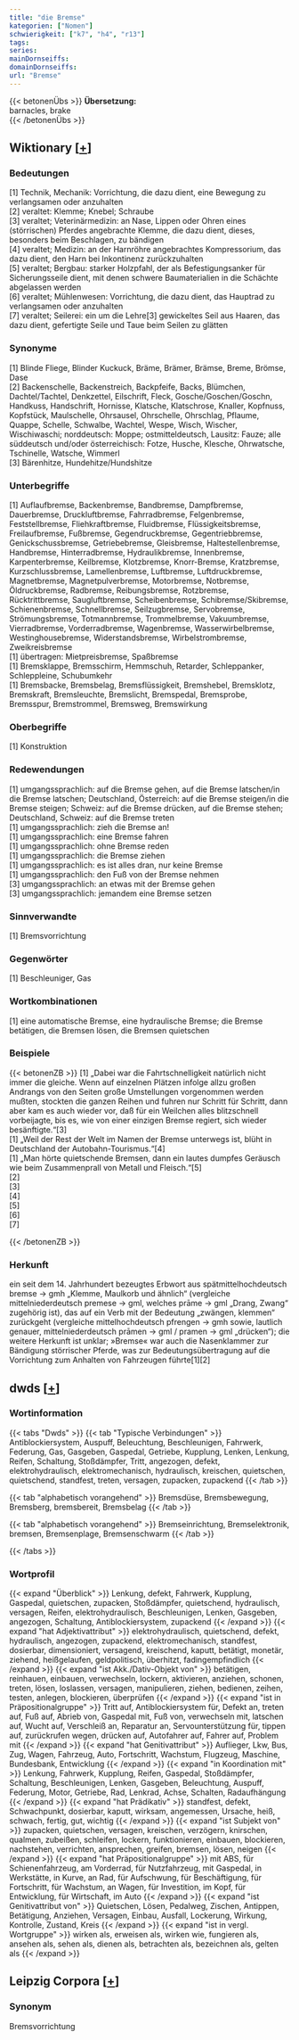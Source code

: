```yaml
---
title: "die Bremse"
kategorien: ["Nomen"]
schwierigkeit: ["k7", "h4", "r13"]
tags:
series:
mainDornseiffs:
domainDornseiffs:
url: "Bremse"
---
```


{{< betonenÜbs >}}
**Übersetzung:**  
barnacles, brake  
{{< /betonenÜbs >}}

## Wiktionary [[+](https://de.wiktionary.org/wiki/Bremse)]

### Bedeutungen
[1] Technik, Mechanik: Vorrichtung, die dazu dient, eine Bewegung zu verlangsamen oder anzuhalten  
[2] veraltet: Klemme; Knebel; Schraube  
[3] veraltet; Veterinärmedizin: an Nase, Lippen oder Ohren eines (störrischen) Pferdes angebrachte Klemme, die dazu dient, dieses, besonders beim Beschlagen, zu bändigen  
[4] veraltet; Medizin: an der Harnröhre angebrachtes Kompressorium, das dazu dient, den Harn bei Inkontinenz zurückzuhalten  
[5] veraltet; Bergbau: starker Holzpfahl, der als Befestigungsanker für Sicherungsseile dient, mit denen schwere Baumaterialien in die Schächte abgelassen werden  
[6] veraltet; Mühlenwesen: Vorrichtung, die dazu dient, das Hauptrad zu verlangsamen oder anzuhalten  
[7] veraltet; Seilerei: ein um die Lehre[3] gewickeltes Seil aus Haaren, das dazu dient, gefertigte Seile und Taue beim Seilen zu glätten  

### Synonyme
[1] Blinde Fliege, Blinder Kuckuck, Bräme, Brämer, Brämse, Breme, Brömse, Dase  
[2] Backenschelle, Backenstreich, Backpfeife, Backs, Blümchen, Dachtel/Tachtel, Denkzettel, Eilschrift, Fleck, Gosche/Goschen/Goschn, Handkuss, Handschrift, Hornisse, Klatsche, Klatschrose, Knaller, Kopfnuss, Kopfstück, Maulschelle, Ohrsausel, Ohrschelle, Ohrschlag, Pflaume, Quappe, Schelle, Schwalbe, Wachtel, Wespe, Wisch, Wischer, Wischiwaschi; norddeutsch: Moppe; ostmitteldeutsch, Lausitz: Fauze; alle süddeutsch und/oder österreichisch: Fotze, Husche, Klesche, Ohrwatsche, Tschinelle, Watsche, Wimmerl  
[3] Bärenhitze, Hundehitze/Hundshitze  

### Unterbegriffe
[1] Auflaufbremse, Backenbremse, Bandbremse, Dampfbremse, Dauerbremse, Druckluftbremse, Fahrradbremse, Felgenbremse, Feststellbremse, Fliehkraftbremse, Fluidbremse, Flüssigkeitsbremse, Freilaufbremse, Fußbremse, Gegendruckbremse, Gegentriebbremse, Genickschussbremse, Getriebebremse, Gleisbremse, Haltestellenbremse, Handbremse, Hinterradbremse, Hydraulikbremse, Innenbremse, Karpenterbremse, Keilbremse, Klotzbremse, Knorr-Bremse, Kratzbremse, Kurzschlussbremse, Lamellenbremse, Luftbremse, Luftdruckbremse, Magnetbremse, Magnetpulverbremse, Motorbremse, Notbremse, Öldruckbremse, Radbremse, Reibungsbremse, Rotzbremse, Rücktrittbremse, Saugluftbremse, Scheibenbremse, Schibremse/Skibremse, Schienenbremse, Schnellbremse, Seilzugbremse, Servobremse, Strömungsbremse, Totmannbremse, Trommelbremse, Vakuumbremse, Vierradbremse, Vorderradbremse, Wagenbremse, Wasserwirbelbremse, Westinghousebremse, Widerstandsbremse, Wirbelstrombremse, Zweikreisbremse  
[1] übertragen: Mietpreisbremse, Spaßbremse  
[1] Bremsklappe, Bremsschirm, Hemmschuh, Retarder, Schleppanker, Schleppleine, Schubumkehr  
[1] Bremsbacke, Bremsbelag, Bremsflüssigkeit, Bremshebel, Bremsklotz, Bremskraft, Bremsleuchte, Bremslicht, Bremspedal, Bremsprobe, Bremsspur, Bremstrommel, Bremsweg, Bremswirkung  

### Oberbegriffe
[1] Konstruktion  

### Redewendungen
[1] umgangssprachlich: auf die Bremse gehen, auf die Bremse latschen/in die Bremse latschen; Deutschland, Österreich: auf die Bremse steigen/in die Bremse steigen; Schweiz: auf die Bremse drücken, auf die Bremse stehen; Deutschland, Schweiz: auf die Bremse treten  
[1] umgangssprachlich: zieh die Bremse an!  
[1] umgangssprachlich: eine Bremse fahren  
[1] umgangssprachlich: ohne Bremse reden  
[1] umgangssprachlich: die Bremse ziehen  
[1] umgangssprachlich: es ist alles dran, nur keine Bremse  
[1] umgangssprachlich: den Fuß von der Bremse nehmen  
[3] umgangssprachlich: an etwas mit der Bremse gehen  
[3] umgangssprachlich: jemandem eine Bremse setzen  

### Sinnverwandte
[1] Bremsvorrichtung  

### Gegenwörter
[1] Beschleuniger, Gas  

### Wortkombinationen
[1] eine automatische Bremse, eine hydraulische Bremse; die Bremse betätigen, die Bremsen lösen, die Bremsen quietschen  

### Beispiele
{{< betonenZB >}}
[1] „Dabei war die Fahrtschnelligkeit natürlich nicht immer die gleiche. Wenn auf einzelnen Plätzen infolge allzu großen Andrangs von den Seiten große Umstellungen vorgenommen werden mußten, stockten die ganzen Reihen und fuhren nur Schritt für Schritt, dann aber kam es auch wieder vor, daß für ein Weilchen alles blitzschnell vorbeijagte, bis es, wie von einer einzigen Bremse regiert, sich wieder besänftigte.“[3]  
[1] „Weil der Rest der Welt im Namen der Bremse unterwegs ist, blüht in Deutschland der Autobahn-Tourismus.“[4]  
[1] „Man hörte quietschende Bremsen, dann ein lautes dumpfes Geräusch wie beim Zusammenprall von Metall und Fleisch.“[5]  
[2]  
[3]  
[4]  
[5]  
[6]  
[7]  

{{< /betonenZB >}}
### Herkunft
ein seit dem 14. Jahrhundert bezeugtes Erbwort aus spätmittelhochdeutsch bremse → gmh „Klemme, Maulkorb und ähnlich“ (vergleiche mittelniederdeutsch premese → gml, welches prāme → gml „Drang, Zwang“ zugehörig ist), das auf ein Verb mit der Bedeutung „zwängen, klemmen“ zurückgeht (vergleiche mittelhochdeutsch pfrengen → gmh sowie, lautlich genauer, mittelniederdeutsch prāmen → gml / pramen → gml „drücken“); die weitere Herkunft ist unklar; »Bremse« war auch die Nasenklammer zur Bändigung störrischer Pferde, was zur Bedeutungsübertragung auf die Vorrichtung zum Anhalten von Fahrzeugen führte[1][2]  



## dwds [[+](https://www.dwds.de/wb/Bremse)]

### Wortinformation
{{< tabs "Dwds" >}}
{{< tab "Typische Verbindungen" >}}
Antiblockiersystem, Auspuff, Beleuchtung, Beschleunigen, Fahrwerk, Federung, Gas, Gasgeben, Gaspedal, Getriebe, Kupplung, Lenken, Lenkung, Reifen, Schaltung, Stoßdämpfer, Tritt, angezogen, defekt, elektrohydraulisch, elektromechanisch, hydraulisch, kreischen, quietschen, quietschend, standfest, treten, versagen, zupacken, zupackend
{{< /tab >}}

{{< tab "alphabetisch vorangehend" >}}
Bremsdüse, Bremsbewegung, Bremsberg, bremsbereit, Bremsbelag
{{< /tab >}}

{{< tab "alphabetisch vorangehend" >}}
Bremseinrichtung, Bremselektronik, bremsen, Bremsenplage, Bremsenschwarm
{{< /tab >}}

{{< /tabs >}}

### Wortprofil
{{< expand "Überblick" >}} Lenkung, defekt, Fahrwerk, Kupplung, Gaspedal, quietschen, zupacken, Stoßdämpfer, quietschend, hydraulisch, versagen, Reifen, elektrohydraulisch, Beschleunigen, Lenken, Gasgeben, angezogen, Schaltung, Antiblockiersystem, zupackend {{< /expand >}}
{{< expand "hat Adjektivattribut" >}} elektrohydraulisch, quietschend, defekt, hydraulisch, angezogen, zupackend, elektromechanisch, standfest, dosierbar, dimensioniert, versagend, kreischend, kaputt, betätigt, monetär, ziehend, heißgelaufen, geldpolitisch, überhitzt, fadingempfindlich {{< /expand >}}
{{< expand "ist Akk./Dativ-Objekt von" >}} betätigen, reinhauen, einbauen, verwechseln, lockern, aktivieren, anziehen, schonen, treten, lösen, loslassen, versagen, manipulieren, ziehen, bedienen, zeihen, testen, anlegen, blockieren, überprüfen {{< /expand >}}
{{< expand "ist in Präpositionalgruppe" >}} Tritt auf, Antiblockiersystem für, Defekt an, treten auf, Fuß auf, Abrieb von, Gaspedal mit, Fuß von, verwechseln mit, latschen auf, Wucht auf, Verschleiß an, Reparatur an, Servounterstützung für, tippen auf, zurückrufen wegen, drücken auf, Autofahrer auf, Fahrer auf, Problem mit {{< /expand >}}
{{< expand "hat Genitivattribut" >}} Auflieger, Lkw, Bus, Zug, Wagen, Fahrzeug, Auto, Fortschritt, Wachstum, Flugzeug, Maschine, Bundesbank, Entwicklung {{< /expand >}}
{{< expand "in Koordination mit" >}} Lenkung, Fahrwerk, Kupplung, Reifen, Gaspedal, Stoßdämpfer, Schaltung, Beschleunigen, Lenken, Gasgeben, Beleuchtung, Auspuff, Federung, Motor, Getriebe, Rad, Lenkrad, Achse, Schalten, Radaufhängung {{< /expand >}}
{{< expand "hat Prädikativ" >}} standfest, defekt, Schwachpunkt, dosierbar, kaputt, wirksam, angemessen, Ursache, heiß, schwach, fertig, gut, wichtig {{< /expand >}}
{{< expand "ist Subjekt von" >}} zupacken, quietschen, versagen, kreischen, verzögern, knirschen, qualmen, zubeißen, schleifen, lockern, funktionieren, einbauen, blockieren, nachstehen, verrichten, ansprechen, greifen, bremsen, lösen, neigen {{< /expand >}}
{{< expand "hat Präpositionalgruppe" >}} mit ABS, für Schienenfahrzeug, am Vorderrad, für Nutzfahrzeug, mit Gaspedal, in Werkstätte, in Kurve, an Rad, für Aufschwung, für Beschäftigung, für Fortschritt, für Wachstum, an Wagen, für Investition, im Kopf, für Entwicklung, für Wirtschaft, im Auto {{< /expand >}}
{{< expand "ist Genitivattribut von" >}} Quietschen, Lösen, Pedalweg, Zischen, Antippen, Betätigung, Anziehen, Versagen, Einbau, Ausfall, Lockerung, Wirkung, Kontrolle, Zustand, Kreis {{< /expand >}}
{{< expand "ist in vergl. Wortgruppe" >}} wirken als, erweisen als, wirken wie, fungieren als, ansehen als, sehen als, dienen als, betrachten als, bezeichnen als, gelten als {{< /expand >}}

## Leipzig Corpora [[+](https://corpora.uni-leipzig.de/en/res?word=Bremse&corpusId=deu_newscrawl-public_2018)]


### Synonym
Bremsvorrichtung

